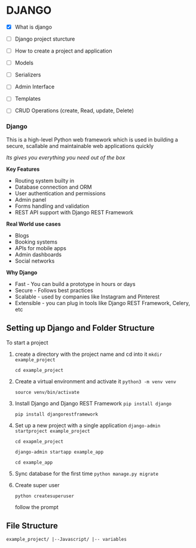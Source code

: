 # DJANGO

- [x] What is django
- [ ] Django project sturcture
- [ ] How to create a project and application
- [ ] Models
- [ ] Serializers
- [ ] Admin Interface
- [ ] Templates
- [ ] CRUD Operations (create, Read, update, Delete)


### Django
This is a high-level Python web framework which is used in building a secure, scallable and maintainable web applications quickly

_Its gives you everything you need out of the box_

**Key Features**
- Routing system builty in 
- Database connection and ORM
- User authentication and permissions
- Admin panel 
- Forms handling and validation
- REST API support with Django REST Framework

**Real World use cases**
- Blogs
- Booking systems
-  APIs for mobile apps
- Admin dashboards
- Social networks 

**Why Django**
- Fast - You can build a prototype in hours or days
- Secure - Follows best practices
- Scalable - used by companies like Instagram and Pinterest 
- Extensible - you can plug in tools like Django REST Framework, Celery, etc



## Setting up Django and Folder Structure
To start a project
1. create a directory with the project name and cd into it
    `mkdir example_project`

    `cd example_project`

2. Create a virtual environment and activate it 
    `python3 -m venv venv`
    
    `source venv/bin/activate`

3. Install Django and Django REST Framework 
    `pip install django`
    
    `pip install djangorestframework`

4. Set up a new project with a single application
    `django-admin startproject example_project`
    
    `cd exapmle_project`
    
    `django-admin startapp example_app`
    
    `cd example_app`

5. Sync database for the first time 
    `python manage.py migrate`

6. Create super user
    
    `python createsuperuser`
    
    follow the prompt 


## File Structure
```text
example_project/ |--Javascript/ |-- variables 

```